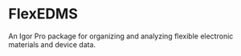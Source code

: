 # FlexEDMS
An Igor Pro package for organizing and analyzing flexible electronic materials and device data.
